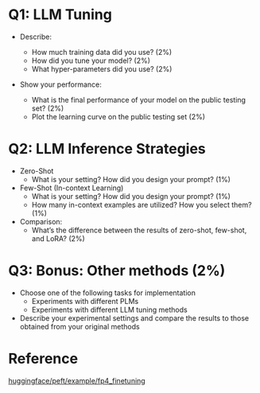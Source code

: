 # Q1: LLM Tuning

- Describe:

  - How much training data did you use? (2%)
  - How did you tune your model? (2%)
  - What hyper-parameters did you use? (2%)

- Show your performance:
  - What is the final performance of your model on the public testing set? (2%)
  - Plot the learning curve on the public testing set (2%)

# Q2: LLM Inference Strategies

- Zero-Shot
  - What is your setting? How did you design your prompt? (1%)
- Few-Shot (In-context Learning)
  - What is your setting? How did you design your prompt? (1%)
  - How many in-context examples are utilized? How you select them? (1%)
- Comparison:
  - What’s the difference between the results of zero-shot, few-shot, and LoRA? (2%)

# Q3: Bonus: Other methods (2%)

- Choose one of the following tasks for implementation
  - Experiments with different PLMs
  - Experiments with different LLM tuning methods
- Describe your experimental settings and compare the results to those obtained from your original methods

# Reference

[huggingface/peft/example/fp4_finetuning](https://github.com/huggingface/peft/blob/main/examples/fp4_finetuning/finetune_fp4_opt_bnb_peft.py)
